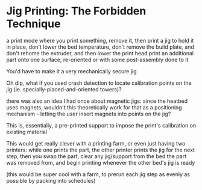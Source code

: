 # Jig Printing: The Forbidden Technique

a print mode where you print something, remove it, then print a jig to hold it in place, don't lower the bed temperature, don't remove the build plate, and don't rehome the extruder, and then lower the print head print an additional part onto one surface, re-oriented or with some post-assembly done to it

You'd have to make it a very mechanically secure jig

Oh dip, what if you used crash detection to locate calibration points on the jig (ie. specially-placed-and-oriented towers)?

there was also an idea I had once about magnetic jigs: since the heatbed uses magnets, wouldn't this theoretically work for that as a positioning mechanism - letting the user insert magnets into points on the jig?

This is, essentially, a pre-printed support to impose the print's calibration on existing material

This would get really clever with a printing farm, or even just having two printers: while one prints the part, the other printer prints the jig for the next step, then you swap the part, clear any jig/support from the bed the part was removed from, and begin printing whenever the other bed's jig is ready

(this would be super cool with a farm, to prerun each jig step as evenly as possible by packing into schedules)
